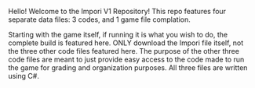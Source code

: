 Hello! Welcome to the Impori V1 Repository! This repo features four separate data files: 3 codes, and 1 game file complation.

Starting with the game itself, if running it is what you wish to do, the complete build is featured here. ONLY download the Impori file itself, not the three other code files featured here.
The purpose of the other three code files are meant to just provide easy access to the code made to run the game for grading and organization purposes. All three files are written using C#.

